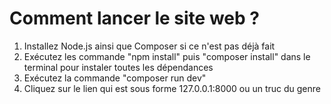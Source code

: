 # Comment lancer le site web ?

1. Installez Node.js ainsi que Composer si ce n'est pas déjà fait
2. Exécutez les commande "npm install" puis "composer install" dans le terminal pour instaler toutes les dépendances
3. Exécutez la commande "composer run dev"
4. Cliquez sur le lien qui est sous forme 127.0.0.1:8000 ou un truc du genre
